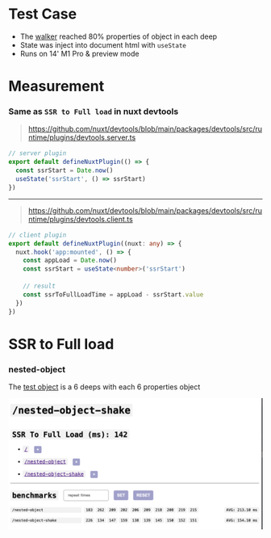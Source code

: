 # Test Case

- The [walker](./walker.ts) reached 80% properties of object in each deep
- State was inject into document html with `useState`
- Runs on 14' M1 Pro & preview mode

# Measurement

### Same as `SSR to Full load` in nuxt devtools

> https://github.com/nuxt/devtools/blob/main/packages/devtools/src/runtime/plugins/devtools.server.ts

```ts
// server plugin
export default defineNuxtPlugin(() => {
  const ssrStart = Date.now()
  useState('ssrStart', () => ssrStart)
})
```

---

> https://github.com/nuxt/devtools/blob/main/packages/devtools/src/runtime/plugins/devtools.client.ts

```ts
// client plugin
export default defineNuxtPlugin((nuxt: any) => {
  nuxt.hook('app:mounted', () => {
    const appLoad = Date.now()
    const ssrStart = useState<number>('ssrStart')

    // result
    const ssrToFullLoadTime = appLoad - ssrStart.value
  })
})
```

# SSR to Full load

### nested-object

The [test object](./mock/nested-object.json) is a 6 deeps with each 6 properties object

![nested-object](./md/nested-object.png)
